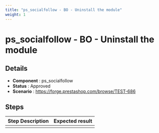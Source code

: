 ```yaml
---
title: "ps_socialfollow - BO - Uninstall the module"
weight: 1
---
```


# ps_socialfollow - BO - Uninstall the module
## Details
* **Component** : ps_socialfollow
* **Status** : Approved
* **Scenario** : https://forge.prestashop.com/browse/TEST-686

## Steps
| Step Description | Expected result |
| ----- | ----- |
|  |  |
